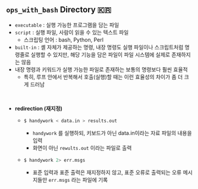 ## `ops_with_bash` Directory 🇰🇷

- `executable` : 실행 가능한 프로그램을 담는 파일
- `script` : 실행 파일, 사람이 읽을 수 있는 텍스트 파일
  - 스크립팅 언어 : bash, Python, Perl
- `built-in` : 셸 자체가 제공하는 명령, 내장 명령도 실행 파일이나 스크립트처럼 명령줄로 실행할 수 있지만, 해당 기능을 담은 파일이 파일 시스템에 실제로 존재하지는 않음
- 내장 명령과 키워드가 실행 가능한 파일로 존재하는 보통의 명령보다 훨씬 효율적
  - 특히, 루프 안에서 반복해서 호출(실행)할 때는 이런 효율성의 차이가 좀 더 크게 드러남

<br/>

- **redirection (재지정)**
  - ```bash
    $ handywork < data.in > results.out
    ```
  
    - `handywork` 를 실행하되, 키보드가 아닌 data.in이라는 자료 파일의 내용을 입력
    - 화면이 아닌 `rewults.out` 이라는 파일로 출력
  
  - ```bash
    $ handywork 2> err.msgs
    ```
  
    - 표준 입력과 표준 출력은 재지정하지 않고, 표준 오류로 출력되는 오류 메시지들만 `err.msgs` 라는 파일에 기록

